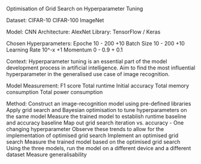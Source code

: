 Optimisation of Grid Search on Hyperparameter Tuning

Dataset:
CIFAR-10
CIFAR-100
ImageNet

Model: CNN
Architecture: AlexNet
Library: TensorFlow / Keras

Chosen Hyperparameters:
Epoche 10 - 200 +10
Batch Size 10 - 200 +10
Learning Rate 10^-x +1
Momentum 0 - 0.9 + 0.1

Context:
Hyperparameter tuning is an essential part of the model development process in artificial intelligence. Aim to find the most influential hyperparameter in the generalised use case of image recognition.

Model Measurement:
F1 score
Total runtime
Initial accuracy
Total memory consumption
Total power consumption

Method:
Construct an image-recognition model using pre-defined libraries
Apply grid search and Bayesian optimisation to tune hyperparameters on the same model
Measure the trained model to establish runtime baseline and accuracy baseline
Map out grid search iteration vs. accuracy - One changing hyperparameter
Observe these trends to allow for the implementation of optimised grid search
Implement an optimised grid search
Measure the trained model based on the optimised grid search
Using the three models, run the model on a different device and a different dataset
Measure generalisability
